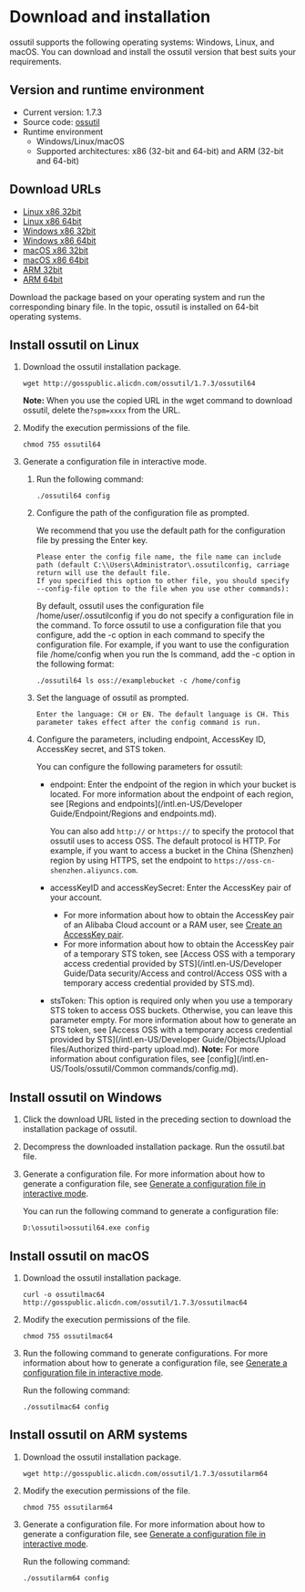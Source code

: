 # Download and installation

ossutil supports the following operating systems: Windows, Linux, and macOS. You can download and install the ossutil version that best suits your requirements.

## Version and runtime environment

-   Current version: 1.7.3
-   Source code: [ossutil](https://github.com/aliyun/ossutil)
-   Runtime environment
    -   Windows/Linux/macOS
    -   Supported architectures: x86 \(32-bit and 64-bit\) and ARM \(32-bit and 64-bit\)

## Download URLs

-   [Linux x86 32bit](https://gosspublic.alicdn.com/ossutil/1.7.3/ossutil32)
-   [Linux x86 64bit](https://gosspublic.alicdn.com/ossutil/1.7.3/ossutil64)
-   [Windows x86 32bit](https://gosspublic.alicdn.com/ossutil/1.7.3/ossutil32.zip)
-   [Windows x86 64bit](https://gosspublic.alicdn.com/ossutil/1.7.3/ossutil64.zip)
-   [macOS x86 32bit](https://gosspublic.alicdn.com/ossutil/1.7.3/ossutilmac32)
-   [macOS x86 64bit](https://gosspublic.alicdn.com/ossutil/1.7.3/ossutilmac64)
-   [ARM 32bit](https://gosspublic.alicdn.com/ossutil/1.7.3/ossutilarm32)
-   [ARM 64bit](https://gosspublic.alicdn.com/ossutil/1.7.3/ossutilarm64)

Download the package based on your operating system and run the corresponding binary file. In the topic, ossutil is installed on 64-bit operating systems.

## Install ossutil on Linux

1.  Download the ossutil installation package.

    ```
    wget http://gosspublic.alicdn.com/ossutil/1.7.3/ossutil64                           
    ```

    **Note:** When you use the copied URL in the wget command to download ossutil, delete the`?spm=xxxx` from the URL.

2.  Modify the execution permissions of the file.

    ```
    chmod 755 ossutil64
    ```

3.  Generate a configuration file in interactive mode.

    1.  Run the following command:

        ```
        ./ossutil64 config
        ```

    2.  Configure the path of the configuration file as prompted.

        We recommend that you use the default path for the configuration file by pressing the Enter key.

        ```
        Please enter the config file name, the file name can include path (default C:\\Users\Administrator\.ossutilconfig, carriage return will use the default file.
        If you specified this option to other file, you should specify --config-file option to the file when you use other commands): 
        ```

        By default, ossutil uses the configuration file /home/user/.ossutilconfig if you do not specify a configuration file in the command. To force ossutil to use a configuration file that you configure, add the -c option in each command to specify the configuration file. For example, if you want to use the configuration file /home/config when you run the ls command, add the -c option in the following format:

        ```
        ./ossutil64 ls oss://examplebucket -c /home/config
        ```

    3.  Set the language of ossutil as prompted.

        ```
        Enter the language: CH or EN. The default language is CH. This parameter takes effect after the config command is run. 
        ```

    4.  Configure the parameters, including endpoint, AccessKey ID, AccessKey secret, and STS token.

        You can configure the following parameters for ossutil:

        -   endpoint: Enter the endpoint of the region in which your bucket is located. For more information about the endpoint of each region, see [Regions and endpoints](/intl.en-US/Developer Guide/Endpoint/Regions and endpoints.md).

            You can also add `http://` or `https://` to specify the protocol that ossutil uses to access OSS. The default protocol is HTTP. For example, if you want to access a bucket in the China \(Shenzhen\) region by using HTTPS, set the endpoint to `https://oss-cn-shenzhen.aliyuncs.com`.

        -   accessKeyID and accessKeySecret: Enter the AccessKey pair of your account.
            -   For more information about how to obtain the AccessKey pair of an Alibaba Cloud account or a RAM user, see [Create an AccessKey pair]().
            -   For more information about how to obtain the AccessKey pair of a temporary STS token, see [Access OSS with a temporary access credential provided by STS](/intl.en-US/Developer Guide/Data security/Access and control/Access OSS with a temporary access credential provided by STS.md).
        -   stsToken: This option is required only when you use a temporary STS token to access OSS buckets. Otherwise, you can leave this parameter empty. For more information about how to generate an STS token, see [Access OSS with a temporary access credential provided by STS](/intl.en-US/Developer Guide/Objects/Upload files/Authorized third-party upload.md).
    **Note:** For more information about configuration files, see [config](/intl.en-US/Tools/ossutil/Common commands/config.md).


## Install ossutil on Windows

1.  Click the download URL listed in the preceding section to download the installation package of ossutil.
2.  Decompress the downloaded installation package. Run the ossutil.bat file.
3.  Generate a configuration file. For more information about how to generate a configuration file, see [Generate a configuration file in interactive mode](#Linux).

    You can run the following command to generate a configuration file:

    ```
    D:\ossutil>ossutil64.exe config
    ```


## Install ossutil on macOS

1.  Download the ossutil installation package.

    ```
    curl -o ossutilmac64 http://gosspublic.alicdn.com/ossutil/1.7.3/ossutilmac64
    ```

2.  Modify the execution permissions of the file.

    ```
    chmod 755 ossutilmac64
    ```

3.  Run the following command to generate configurations. For more information about how to generate a configuration file, see [Generate a configuration file in interactive mode](#Linux).

    Run the following command:

    ```
    ./ossutilmac64 config
    ```


## Install ossutil on ARM systems

1.  Download the ossutil installation package.

    ```
    wget http://gosspublic.alicdn.com/ossutil/1.7.3/ossutilarm64
    ```

2.  Modify the execution permissions of the file.

    ```
    chmod 755 ossutilarm64
    ```

3.  Generate a configuration file. For more information about how to generate a configuration file, see [Generate a configuration file in interactive mode](#Linux).

    Run the following command:

    ```
    ./ossutilarm64 config
    ```


